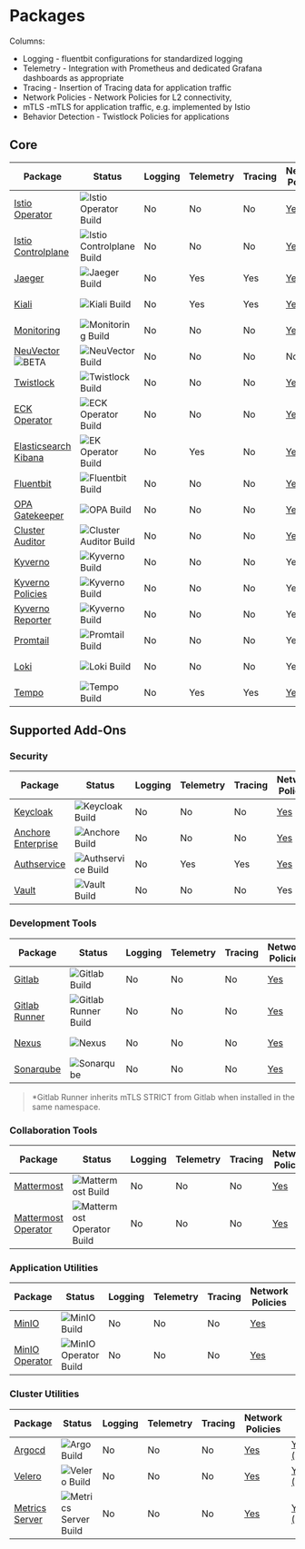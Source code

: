 # Packages

Columns:

* Logging - fluentbit configurations for standardized logging
* Telemetry - Integration with Prometheus and dedicated Grafana dashboards as appropriate
* Tracing - Insertion of Tracing data for application traffic
* Network Policies - Network Policies for L2 connectivity,
* mTLS -mTLS for application traffic, e.g. implemented by Istio
* Behavior Detection - Twistlock Policies for applications

## Core

| Package | Status | Logging | Telemetry | Tracing | Network Policies | mTLS | Behavior Detection |
| --- | --- | --- | --- | --- | --- | --- | --- |
| [Istio Operator](https://repo1.dso.mil/platform-one/big-bang/apps/core/istio-operator) |  ![Istio Operator Build](https://repo1.dso.mil/platform-one/big-bang/apps/core/istio-operator/badges/main/pipeline.svg) | No | No | No | [Yes](https://repo1.dso.mil/platform-one/big-bang/bigbang/-/merge_requests/641) | Yes | No |
| [Istio Controlplane](https://repo1.dso.mil/platform-one/big-bang/apps/core/istio-controlplane) | ![Istio Controlplane Build](https://repo1.dso.mil/platform-one/big-bang/apps/core/istio-controlplane/badges/main/pipeline.svg) | No | No | No | [Yes](https://repo1.dso.mil/platform-one/big-bang/bigbang/-/merge_requests/632) | Yes | No |
| [Jaeger](https://repo1.dso.mil/platform-one/big-bang/apps/core/jaeger) | ![Jaeger Build](https://repo1.dso.mil/platform-one/big-bang/apps/core/jaeger/badges/main/pipeline.svg) | No | Yes | Yes | [Yes](https://repo1.dso.mil/platform-one/big-bang/bigbang/-/merge_requests/602) | [Yes (STRICT)](https://repo1.dso.mil/platform-one/big-bang/bigbang/-/merge_requests/1295) | No |
| [Kiali](https://repo1.dso.mil/platform-one/big-bang/apps/core/kiali) | ![Kiali Build](https://repo1.dso.mil/platform-one/big-bang/apps/core/kiali/badges/main/pipeline.svg) | No | Yes | Yes | [Yes](https://repo1.dso.mil/platform-one/big-bang/bigbang/-/merge_requests/589) | [Yes (STRICT)](https://repo1.dso.mil/platform-one/big-bang/bigbang/-/merge_requests/1296) | No |
| [Monitoring](https://repo1.dso.mil/platform-one/big-bang/apps/core/monitoring) | ![Monitoring Build](https://repo1.dso.mil/platform-one/big-bang/apps/core/monitoring/badges/main/pipeline.svg) | No | No | No | [Yes](https://repo1.dso.mil/platform-one/big-bang/bigbang/-/merge_requests/509) | [Yes (STRICT)](https://repo1.dso.mil/platform-one/big-bang/bigbang/-/merge_requests/1900) | No |
| [NeuVector](https://repo1.dso.mil/platform-one/big-bang/apps/sandbox/neuvector) ![BETA](https://img.shields.io/badge/BETA-purple?style=flat-square) | ![NeuVector Build](https://repo1.dso.mil/platform-one/big-bang/apps/sandbox/neuvector/badges/main/pipeline.svg) | No | No | No | No | No | No |
| [Twistlock](https://repo1.dso.mil/platform-one/big-bang/apps/security-tools/twistlock) |  ![Twistlock Build](https://repo1.dso.mil/platform-one/big-bang/apps/security-tools/twistlock/badges/main/pipeline.svg) | No | No | No | [Yes](https://repo1.dso.mil/platform-one/big-bang/bigbang/-/merge_requests/498) | [Yes (STRICT)](https://repo1.dso.mil/platform-one/big-bang/bigbang/-/merge_requests/1396) | No |
| [ECK Operator](https://repo1.dso.mil/platform-one/big-bang/apps/core/eck-operator) | ![ECK Operator Build](https://repo1.dso.mil/platform-one/big-bang/apps/core/eck-operator/badges/main/pipeline.svg) |  No | No | No | [Yes](https://repo1.dso.mil/platform-one/big-bang/bigbang/-/merge_requests/510) | [Yes (STRICT)](https://repo1.dso.mil/platform-one/big-bang/bigbang/-/merge_requests/1236) | No |
| [Elasticsearch Kibana](https://repo1.dso.mil/platform-one/big-bang/apps/core/elasticsearch-kibana) |![EK Operator Build](https://repo1.dso.mil/platform-one/big-bang/apps/core/elasticsearch-kibana/badges/main/pipeline.svg)  | No | Yes | No | [Yes](https://repo1.dso.mil/platform-one/big-bang/bigbang/-/merge_requests/527) | [Yes (STRICT)](https://repo1.dso.mil/platform-one/big-bang/bigbang/-/merge_requests/1537) | No |
| [Fluentbit](https://repo1.dso.mil/platform-one/big-bang/apps/core/fluentbit) | ![Fluentbit Build](https://repo1.dso.mil/platform-one/big-bang/apps/core/fluentbit/badges/main/pipeline.svg)  | No | No | No | [Yes](https://repo1.dso.mil/platform-one/big-bang/bigbang/-/merge_requests/555/) | [Yes (STRICT)](https://repo1.dso.mil/platform-one/big-bang/bigbang/-/merge_requests/1537) | No |
| [OPA Gatekeeper](https://repo1.dso.mil/platform-one/big-bang/apps/core/policy) | ![OPA Build](https://repo1.dso.mil/platform-one/big-bang/apps/core/policy/badges/main/pipeline.svg) | No | No | No | [Yes](https://repo1.dso.mil/platform-one/big-bang/bigbang/-/merge_requests/626) | No | No |
| [Cluster Auditor](https://repo1.dso.mil/platform-one/big-bang/apps/core/cluster-auditor) | ![Cluster Auditor Build](https://repo1.dso.mil/platform-one/big-bang/apps/core/cluster-auditor/badges/main/pipeline.svg)  | No | No | No | [Yes](https://repo1.dso.mil/platform-one/big-bang/bigbang/-/merge_requests/565) | [Yes (STRICT)](https://repo1.dso.mil/platform-one/big-bang/bigbang/-/merge_requests/1370) | No |
| [Kyverno](https://repo1.dso.mil/platform-one/big-bang/apps/sandbox/kyverno) | ![Kyverno Build](https://repo1.dso.mil/platform-one/big-bang/apps/sandbox/kyverno/badges/main/pipeline.svg) |  No | No | No | Yes | No | No |
| [Kyverno Policies](https://repo1.dso.mil/platform-one/big-bang/apps/sandbox/kyverno-policies) | ![Kyverno Build](https://repo1.dso.mil/platform-one/big-bang/apps/sandbox/kyverno-policies/badges/main/pipeline.svg) |  No | No | No | Yes | No | No |
| [Kyverno Reporter](https://repo1.dso.mil/platform-one/big-bang/apps/sandbox/kyverno-reporter) | ![Kyverno Build](https://repo1.dso.mil/platform-one/big-bang/apps/sandbox/kyverno-reporter/badges/main/pipeline.svg) |  No | No | No | Yes | Yes (STRICT) | No |
| [Promtail](https://repo1.dso.mil/platform-one/big-bang/apps/sandbox/promtail) | ![Promtail Build](https://repo1.dso.mil/platform-one/big-bang/apps/sandbox/promtail/badges/main/pipeline.svg) |  No | No | No | Yes | [Yes (STRICT)](https://repo1.dso.mil/platform-one/big-bang/bigbang/-/merge_requests/1516) | No |
| [Loki](https://repo1.dso.mil/platform-one/big-bang/apps/sandbox/loki) | ![Loki Build](https://repo1.dso.mil/platform-one/big-bang/apps/sandbox/loki/badges/main/pipeline.svg) |  No | No | No | Yes | [Yes (STRICT)](https://repo1.dso.mil/platform-one/big-bang/bigbang/-/merge_requests/1516) | No |
| [Tempo](https://repo1.dso.mil/platform-one/big-bang/apps/sandbox/tempo) | ![Tempo Build](https://repo1.dso.mil/platform-one/big-bang/apps/sandbox/tempo/badges/main/pipeline.svg) | No | Yes | Yes | [Yes](https://repo1.dso.mil/platform-one/big-bang/bigbang/-/merge_requests/1253) | [Yes (STRICT)](https://repo1.dso.mil/platform-one/big-bang/bigbang/-/merge_requests/1762) | No |

## Supported Add-Ons

### Security

| Package | Status | Logging | Telemetry | Tracing | Network Policies | mTLS | Behavior Detection |
| --- | --- | --- | --- | --- | --- | --- | --- |
| [Keycloak](https://repo1.dso.mil/platform-one/big-bang/apps/security-tools/keycloak) |  ![Keycloak Build](https://repo1.dso.mil/platform-one/big-bang/apps/security-tools/keycloak/badges/main/pipeline.svg) | No | No | No | [Yes](https://repo1.dso.mil/platform-one/big-bang/bigbang/-/merge_requests/536) | [Yes (STRICT)](https://repo1.dso.mil/platform-one/big-bang/bigbang/-/merge_requests/1945) | No |
| [Anchore Enterprise](https://repo1.dso.mil/platform-one/big-bang/apps/security-tools/anchore-enterprise) | ![Anchore Build](https://repo1.dso.mil/platform-one/big-bang/apps/security-tools/anchore-enterprise/badges/main/pipeline.svg) | No | No | No | [Yes](https://repo1.dso.mil/platform-one/big-bang/bigbang/-/merge_requests/505) | [Yes (STRICT)](https://repo1.dso.mil/platform-one/big-bang/bigbang/-/merge_requests/1594) | No |
| [Authservice](https://repo1.dso.mil/platform-one/big-bang/apps/core/authservice) | ![Authservice Build](https://repo1.dso.mil/platform-one/big-bang/apps/core/authservice/badges/main/pipeline.svg) | No | Yes | Yes | [Yes](https://repo1.dso.mil/platform-one/big-bang/bigbang/-/merge_requests/511) | [Yes (STRICT)](https://repo1.dso.mil/platform-one/big-bang/bigbang/-/merge_requests/1329) | No |
| [Vault](https://repo1.dso.mil/platform-one/big-bang/apps/sandbox/vault) | ![Vault Build](https://repo1.dso.mil/platform-one/big-bang/apps/sandbox/vault/badges/main/pipeline.svg) |  No | No | No | Yes | [Yes (STRICT)](https://repo1.dso.mil/platform-one/big-bang/bigbang/-/merge_requests/1781) | No |

### Development Tools

| Package | Status | Logging | Telemetry | Tracing | Network Policies | mTLS | Behavior Detection |
| --- | --- | --- | --- | --- | --- | --- | --- |
| [Gitlab](https://repo1.dso.mil/platform-one/big-bang/apps/developer-tools/gitlab)  | ![Gitlab Build](https://repo1.dso.mil/platform-one/big-bang/apps/developer-tools/gitlab/badges/main/pipeline.svg)    | No | No | No | [Yes](https://repo1.dso.mil/platform-one/big-bang/bigbang/-/merge_requests/504) | [Yes (STRICT)](https://repo1.dso.mil/platform-one/big-bang/bigbang/-/merge_requests/1724) | No |
| [Gitlab Runner](https://repo1.dso.mil/platform-one/big-bang/apps/developer-tools/gitlab-runner) |  ![Gitlab Runner Build](https://repo1.dso.mil/platform-one/big-bang/apps/developer-tools/gitlab-runner/badges/main/pipeline.svg) | No | No | No | [Yes](https://repo1.dso.mil/platform-one/big-bang/bigbang/-/merge_requests/522) | [Yes (STRICT)](https://repo1.dso.mil/platform-one/big-bang/bigbang/-/merge_requests/1724)* | No |
| [Nexus](https://repo1.dso.mil/platform-one/big-bang/apps/developer-tools/nexus) |  ![Nexus](https://repo1.dso.mil/platform-one/big-bang/apps/developer-tools/nexus/badges/main/pipeline.svg) | No | No | No | [Yes](https://repo1.dso.mil/platform-one/big-bang/bigbang/-/merge_requests/544) | [Yes (STRICT)](https://repo1.dso.mil/platform-one/big-bang/bigbang/-/merge_requests/1605) | No |
| [Sonarqube](https://repo1.dso.mil/platform-one/big-bang/apps/developer-tools/sonarqube) |  ![Sonarqube](https://repo1.dso.mil/platform-one/big-bang/apps/developer-tools/sonarqube/badges/main/pipeline.svg) | No | No | No | [Yes](https://repo1.dso.mil/platform-one/big-bang/bigbang/-/merge_requests/503) | [Yes (STRICT)](https://repo1.dso.mil/platform-one/big-bang/bigbang/-/merge_requests/1508) | No |

> *Gitlab Runner inherits mTLS STRICT from Gitlab when installed in the same namespace.

### Collaboration Tools

| Package | Status | Logging | Telemetry | Tracing | Network Policies | mTLS | Behavior Detection |
| --- | --- | --- | --- | --- | --- | --- | --- |
| [Mattermost](https://repo1.dso.mil/platform-one/big-bang/apps/collaboration-tools/mattermost)  | ![Mattermost Build](https://repo1.dso.mil/platform-one/big-bang/apps/collaboration-tools/mattermost/badges/main/pipeline.svg)    | No | No | No | [Yes](https://repo1.dso.mil/platform-one/big-bang/bigbang/-/merge_requests/515) | [No](https://repo1.dso.mil/platform-one/big-bang/bigbang/-/issues/623) | No |
| [Mattermost Operator](https://repo1.dso.mil/platform-one/big-bang/apps/collaboration-tools/mattermost-operator) |  ![Mattermost Operator Build](https://repo1.dso.mil/platform-one/big-bang/apps/collaboration-tools/mattermost-operator/badges/main/pipeline.svg) | No | No | No | [Yes](https://repo1.dso.mil/platform-one/big-bang/bigbang/-/merge_requests/499) | [Yes (STRICT)](https://repo1.dso.mil/platform-one/big-bang/bigbang/-/merge_requests/1531) | No |

### Application Utilities

| Package | Status | Logging | Telemetry | Tracing | Network Policies | mTLS | Behavior Detection |
| --- | --- | --- | --- | --- | --- | --- | --- |
| [MinIO](https://repo1.dso.mil/platform-one/big-bang/apps/application-utilities/minio)  | ![MinIO Build](https://repo1.dso.mil/platform-one/big-bang/apps/application-utilities/minio/badges/main/pipeline.svg)    | No | No | No | [Yes](https://repo1.dso.mil/platform-one/big-bang/bigbang/-/merge_requests/550) | [Yes (STRICT)](https://repo1.dso.mil/platform-one/big-bang/bigbang/-/merge_requests/1566) | No |
| [MinIO Operator](https://repo1.dso.mil/platform-one/big-bang/apps/application-utilities/minio-operator) |  ![MinIO Operator Build](https://repo1.dso.mil/platform-one/big-bang/apps/application-utilities/minio-operator/badges/main/pipeline.svg) | No | No | No | [Yes](https://repo1.dso.mil/platform-one/big-bang/bigbang/-/merge_requests/685) | [Yes (STRICT)](https://repo1.dso.mil/platform-one/big-bang/bigbang/-/merge_requests/1554) | No |

### Cluster Utilities

| Package | Status | Logging | Telemetry | Tracing | Network Policies | mTLS | Behavior Detection |
| --- | --- | --- | --- | --- | --- | --- | --- |
| [Argocd](https://repo1.dso.mil/platform-one/big-bang/apps/core/argocd) |![Argo Build](https://repo1.dso.mil/platform-one/big-bang/apps/core/argocd/badges/main/pipeline.svg)  |  No | No | No | [Yes](https://repo1.dso.mil/platform-one/big-bang/bigbang/-/merge_requests/572) | [Yes (STRICT)](https://repo1.dso.mil/platform-one/big-bang/bigbang/-/merge_requests/1368) | No |
| [Velero](https://repo1.dso.mil/platform-one/big-bang/apps/cluster-utilities/velero)  | ![Velero Build](https://repo1.dso.mil/platform-one/big-bang/apps/cluster-utilities/velero/badges/main/pipeline.svg) | No | No | No | [Yes](https://repo1.dso.mil/platform-one/big-bang/bigbang/-/merge_requests/552) | [Yes (STRICT)](https://repo1.dso.mil/platform-one/big-bang/bigbang/-/merge_requests/1451) | No |
| [Metrics Server](https://repo1.dso.mil/platform-one/big-bang/apps/sandbox/metrics-server) | ![Metrics Server Build](https://repo1.dso.mil/platform-one/big-bang/apps/sandbox/metrics-server/badges/main/pipeline.svg) | No | No | No | [Yes](https://repo1.dso.mil/platform-one/big-bang/bigbang/-/merge_requests/1738) | [Yes (STRICT)](https://repo1.dso.mil/platform-one/big-bang/bigbang/-/merge_requests/1968) | No |
